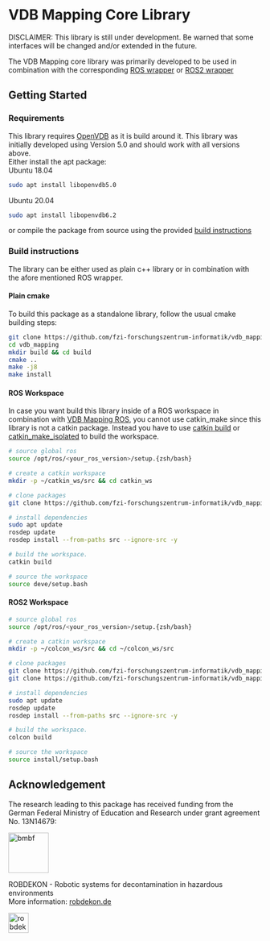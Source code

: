 VDB Mapping Core Library
===
DISCLAIMER: This library is still under development. Be warned that some interfaces will be changed and/or extended in the future.

The VDB Mapping core library was primarily developed to be used in combination with the corresponding [ROS wrapper](https://github.com/fzi-forschungszentrum-informatik/vdb_mapping_ros) or [ROS2 wrapper](https://github.com/fzi-forschungszentrum-informatik/vdb_mapping_ros2)

## Getting Started

### Requirements
This library requires [OpenVDB](https://www.openvdb.org/) as it is build around it. This library was initially developed using Version 5.0 and should work with all versions above.  
 Either install the apt package:  
 Ubuntu 18.04
 ``` bash
 sudo apt install libopenvdb5.0
 ```
 Ubuntu 20.04
 ``` bash
 sudo apt install libopenvdb6.2
 ```
or compile the package from source using the provided [build instructions](https://github.com/AcademySoftwareFoundation/openvdb)

### Build instructions

The library can be either used as plain c++ library or in combination with the afore mentioned ROS wrapper.

#### Plain cmake
To build this package as a standalone library, follow the usual cmake building steps:
``` bash
git clone https://github.com/fzi-forschungszentrum-informatik/vdb_mapping
cd vdb_mapping
mkdir build && cd build
cmake ..
make -j8
make install
```

#### ROS Workspace
In case you want build this library inside of a ROS workspace in combination with [VDB Mapping ROS](https://github.com/fzi-forschungszentrum-informatik/vdb_mapping_ros), you cannot use catkin_make since this library is not a catkin package.
Instead you have to use [catkin build](https://catkin-tools.readthedocs.io/en/latest/verbs/catkin_build.html) or [catkin_make_isolated](http://docs.ros.org/independent/api/rep/html/rep-0134.html) to build the workspace.

``` bash
# source global ros
source /opt/ros/<your_ros_version>/setup.{zsh/bash}

# create a catkin workspace
mkdir -p ~/catkin_ws/src && cd catkin_ws

# clone packages
git clone https://github.com/fzi-forschungszentrum-informatik/vdb_mapping

# install dependencies
sudo apt update
rosdep update
rosdep install --from-paths src --ignore-src -y

# build the workspace.
catkin build

# source the workspace
source deve/setup.bash

```

#### ROS2 Workspace

``` bash
# source global ros
source /opt/ros/<your_ros_version>/setup.{zsh/bash}

# create a catkin workspace
mkdir -p ~/colcon_ws/src && cd ~/colcon_ws/src

# clone packages
git clone https://github.com/fzi-forschungszentrum-informatik/vdb_mapping
git clone https://github.com/fzi-forschungszentrum-informatik/vdb_mapping_ros2

# install dependencies
sudo apt update
rosdep update
rosdep install --from-paths src --ignore-src -y

# build the workspace.  
colcon build

# source the workspace
source install/setup.bash
```

## Acknowledgement

The research leading to this package has received funding from the German Federal Ministry of Education and Research under grant agreement No. 13N14679:  

<a href="https://www.bmbf.de/">
  <img src="https://robdekon.de/user/themes/robdekon/images/BMBF_gefoerdert_2017_web.de.svg"
  alt="bmbf" height="80">
</a>  
  
ROBDEKON - Robotic systems for decontamination in hazardous environments  
More information: [robdekon.de](https://robdekon.de/)  


<a href="https://robdekon.de/">
  <img src="https://robdekon.de/user/themes/robdekon/images/robdekon_logo_web.svg"
  alt="robdekon_logo" height="40">
</a>  

